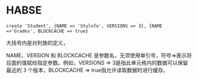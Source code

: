 # HABSE

```
create 'Student', {NAME => 'Stulnfo', VERSIONS => 3}, {NAME =>'Grades', BLOCKCACHE => true}
```


大括号内是对列族的定义，

NAME、VERSION 和 BLOCKCACHE 是参数名，无须使用单引号，符号=>表示将后面的值赋给指定参数。例如，VERSIONS => 3是指此单元格内的数据可以保留最近的 3 个版本，BLOCKCACHE => true指允许读取数据时进行缓存。